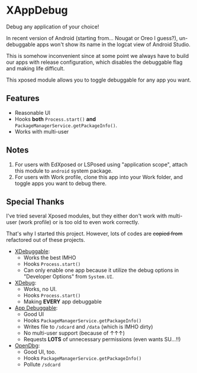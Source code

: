 # XAppDebug

Debug any application of your choice!

In recent version of Android (starting from... Nougat or Oreo I guess?),
un-debuggable apps won't show its name in the logcat view of Android Studio.

This is somehow inconvenient since at some point we always have to build
our apps with release configuration, which disables the debuggable flag and
making life difficult.

This xposed module allows you to toggle debuggable for any app you want.

## Features

- Reasonable UI
- Hooks **both** `Process.start()` **and** 
  `PackageManagerService.getPackageInfo()`.
- Works with multi-user

## Notes

1. For users with EdXposed or LSPosed using "application scope", attach this
   module to `android` system package.
2. For users with Work profile, clone this app into your Work folder, and
   toggle apps you want to debug there.

## Special Thanks

I've tried several Xposed modules, but they either don't work with multi-user
(work profile) or is too old to even work correctly.

That's why I started this project. However, lots of codes are ~~copied from~~ 
refactored out of these projects.

- [XDebuggable](https://github.com/ttimasdf/XDebuggable):
  - Works the best IMHO
  - Hooks `Process.start()`
  - Can only enable one app because it utilize the debug options in
    "Developer Options" from `System.UI`.
- [XDebug](https://github.com/deskid/XDebug): 
  - Works, no UI.
  * Hooks `Process.start()`
  - Making **EVERY** app debuggable
- [App Debuggable](https://github.com/dirname/AppDebuggable): 
  - Good UI
  - Hooks `PackageManagerService.getPackageInfo()`
  - Writes file to `/sdcard` and `/data` (which is IMHO dirty)
  - No multi-user support (because of ↑↑↑)
  - Requests **LOTS** of unnecessary permissions (even wants SU...!!)
- [OpenDbg](https://github.com/ZhouHoubin/OpenDbg): 
  - Good UI, too.
  - Hooks `PackageManagerService.getPackageInfo()`
  - Pollute `/sdcard`